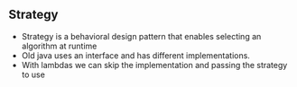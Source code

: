 ## Strategy

- Strategy is a behavioral design pattern 
that enables selecting an algorithm at runtime
- Old java uses an interface and has different implementations.
- With lambdas we can skip the implementation and passing the strategy
to use